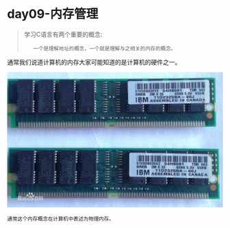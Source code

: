 # day09-内存管理

> 学习C语言有两个重要的概念:
>
>        一个是理解地址的概念，一个就是理解与之相关的内存的概念。

通常我们说道计算机的内存大家可能知道的是计算机的硬件之一。

![](/assets/memory.jpg)

```
通常这个内存概念在计算机中表述为物理内存。
```



